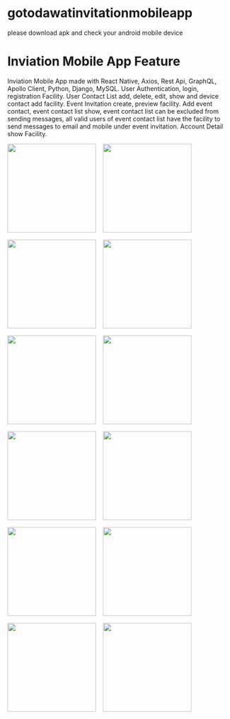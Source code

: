 # gotodawatinvitationmobileapp
please download apk and check your android mobile device

# Inviation Mobile App Feature
Inviation Mobile App made with React Native, Axios, Rest Api, GraphQL, Apollo Client, Python, Django, MySQL. 
User Authentication, login, registration Facility. User Contact
List add, delete, edit, show and device contact add facility. Event Invitation create, preview facility. Add event contact, event contact list show,
event contact list can be excluded from sending messages, all valid users
of event contact list have the facility to send messages to email and mobile under event invitation. Account Detail show Facility.

<div align="center">
  <div style="display: flex; flex-wrap: wrap; gap: 16px">
<img width="200px" src="https://firebasestorage.googleapis.com/v0/b/pushnotification-c88ba.appspot.com/o/go1.PNG?alt=media&token=1c6e6707-d05b-43e3-8940-cda13cef927d"/>
<img width="200px" src="https://firebasestorage.googleapis.com/v0/b/pushnotification-c88ba.appspot.com/o/go2.PNG?alt=media&token=3f3da8ae-8cd2-4271-825e-4f9385ad7715"/>
<img width="200px" src="https://firebasestorage.googleapis.com/v0/b/pushnotification-c88ba.appspot.com/o/go3.PNG?alt=media&token=ab8ea566-a66f-40fd-a96d-0221295294af"/>
<img width="200px" src="https://firebasestorage.googleapis.com/v0/b/pushnotification-c88ba.appspot.com/o/go4.PNG?alt=media&token=1e16243e-4e0d-45c4-81d0-e9d0cd6bec46"/>
<img width="200px" src="https://firebasestorage.googleapis.com/v0/b/pushnotification-c88ba.appspot.com/o/go5.PNG?alt=media&token=387ac97e-a870-43cf-b686-71acf0f764c5"/>
<img width="200px" src="https://firebasestorage.googleapis.com/v0/b/pushnotification-c88ba.appspot.com/o/go6.PNG?alt=media&token=b00dc07d-ec96-4bfc-a648-85d4f9576ef8"/>
<img width="200px" src="https://firebasestorage.googleapis.com/v0/b/pushnotification-c88ba.appspot.com/o/go6.PNG?alt=media&token=b00dc07d-ec96-4bfc-a648-85d4f9576ef8"/>
<img width="200px" src="https://firebasestorage.googleapis.com/v0/b/pushnotification-c88ba.appspot.com/o/go7.PNG?alt=media&token=6bfc2fa2-f9b4-4317-96e6-f772bb1a1f6b"/>
<img width="200px" src="https://firebasestorage.googleapis.com/v0/b/pushnotification-c88ba.appspot.com/o/go9.PNG?alt=media&token=828b0d40-e661-40fd-a6a5-25a6ca6f9ccc"/>
<img width="200px" src="https://firebasestorage.googleapis.com/v0/b/pushnotification-c88ba.appspot.com/o/go10.PNG?alt=media&token=01b65fd9-1502-4dbc-a10a-0b526dda2a93"/>
<img width="200px" src="https://firebasestorage.googleapis.com/v0/b/pushnotification-c88ba.appspot.com/o/go11.PNG?alt=media&token=603d7e80-6306-467c-8b49-b592d6a2cc86"/>
<img width="200px" src="https://firebasestorage.googleapis.com/v0/b/pushnotification-c88ba.appspot.com/o/go12.PNG?alt=media&token=7d348a67-0f0e-4a39-8c83-99860beede72"/>
  </div>
</div>

